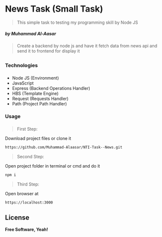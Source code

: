 # News Task (Small Task)
> This simple task to testing my programming skill by Node JS

##### by _Muhammad Al-Aasar_


> Create a backend by node js and have it fetch data from news api and send it to frontend for display it

##
### Technologies
###
- Node JS (Environment)
- JavaScript
- Express (Backend Operations Handler)
- HBS (Template Engine)
- Request (Requests Handler)
- Path (Project Path Handler)

### Usage
###
> First Step:

Download project files or clone it
```sh
https://github.com/Muhammad-Alaasar/NTI-Task--News.git
```
> Second Step:

Open project folder in terminal or cmd and do it
```sh
npm i
```
> Third Step:

Open browser at


```sh
https://localhost:3000
```


## License

**Free Software, Yeah!**